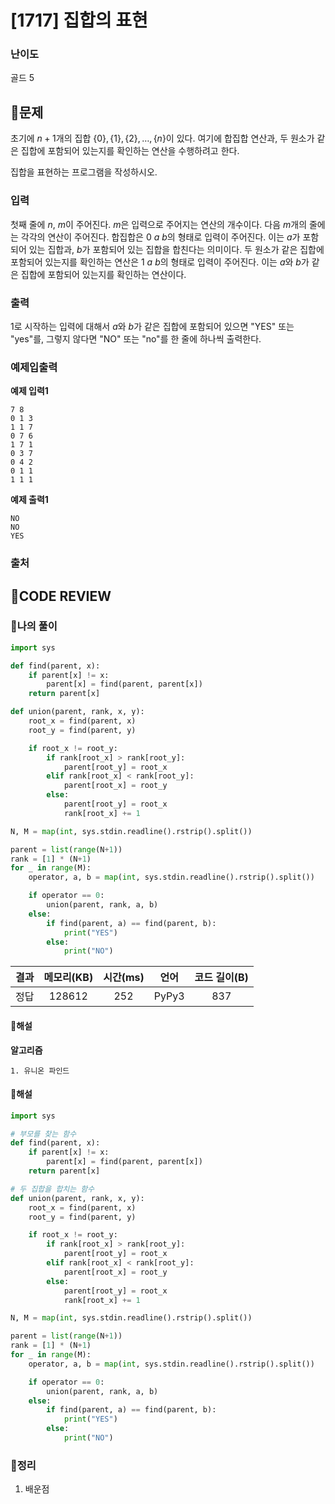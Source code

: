 # [1717] 집합의 표현

### **난이도**
골드 5
## **📝문제**
초기에 
$n+1$개의 집합 
$\{0\}, \{1\}, \{2\}, \dots , \{n\}$이 있다. 여기에 합집합 연산과, 두 원소가 같은 집합에 포함되어 있는지를 확인하는 연산을 수행하려고 한다.

집합을 표현하는 프로그램을 작성하시오.
### **입력**
첫째 줄에 $n$, $m$이 주어진다. $m$은 입력으로 주어지는 연산의 개수이다. 다음 $m$개의 줄에는 각각의 연산이 주어진다. 합집합은 $0$ $a$ $b$의 형태로 입력이 주어진다. 이는 $a$가 포함되어 있는 집합과, $b$가 포함되어 있는 집합을 합친다는 의미이다. 두 원소가 같은 집합에 포함되어 있는지를 확인하는 연산은 $1$ $a$ $b$의 형태로 입력이 주어진다. 이는 $a$와 $b$가 같은 집합에 포함되어 있는지를 확인하는 연산이다.
### **출력**
1로 시작하는 입력에 대해서 
$a$와 
$b$가 같은 집합에 포함되어 있으면 "YES" 또는 "yes"를, 그렇지 않다면 "NO" 또는 "no"를 한 줄에 하나씩 출력한다.
### **예제입출력**

**예제 입력1**

```
7 8
0 1 3
1 1 7
0 7 6
1 7 1
0 3 7
0 4 2
0 1 1
1 1 1
```

**예제 출력1**

```
NO
NO
YES
```

### **출처**

## **🧐CODE REVIEW**

### **🧾나의 풀이**

```python
import sys

def find(parent, x):
    if parent[x] != x:
        parent[x] = find(parent, parent[x])
    return parent[x]

def union(parent, rank, x, y):
    root_x = find(parent, x)
    root_y = find(parent, y)

    if root_x != root_y:
        if rank[root_x] > rank[root_y]:
            parent[root_y] = root_x
        elif rank[root_x] < rank[root_y]:
            parent[root_x] = root_y
        else:
            parent[root_y] = root_x
            rank[root_x] += 1

N, M = map(int, sys.stdin.readline().rstrip().split())

parent = list(range(N+1))
rank = [1] * (N+1)
for _ in range(M):
    operator, a, b = map(int, sys.stdin.readline().rstrip().split())

    if operator == 0:
        union(parent, rank, a, b)
    else:
        if find(parent, a) == find(parent, b):
            print("YES")
        else:
            print("NO")
```

결과	| 메모리(KB) |	시간(ms) |	언어 |	코드 길이(B)
:----:|:-----:|:-----:|:-----:|:--------:
정답|128612|252|PyPy3|837
#### **📝해설**

**알고리즘**
```
1. 유니온 파인드
```
#### **📝해설**

```python
import sys

# 부모를 찾는 함수
def find(parent, x):
    if parent[x] != x:
        parent[x] = find(parent, parent[x])
    return parent[x]

# 두 집합을 합치는 함수 
def union(parent, rank, x, y):
    root_x = find(parent, x)
    root_y = find(parent, y)

    if root_x != root_y:
        if rank[root_x] > rank[root_y]:
            parent[root_y] = root_x
        elif rank[root_x] < rank[root_y]:
            parent[root_x] = root_y
        else:
            parent[root_y] = root_x
            rank[root_x] += 1

N, M = map(int, sys.stdin.readline().rstrip().split())

parent = list(range(N+1))
rank = [1] * (N+1)
for _ in range(M):
    operator, a, b = map(int, sys.stdin.readline().rstrip().split())

    if operator == 0:
        union(parent, rank, a, b)
    else:
        if find(parent, a) == find(parent, b):
            print("YES")
        else:
            print("NO")
```

### **🔖정리**

1. 배운점